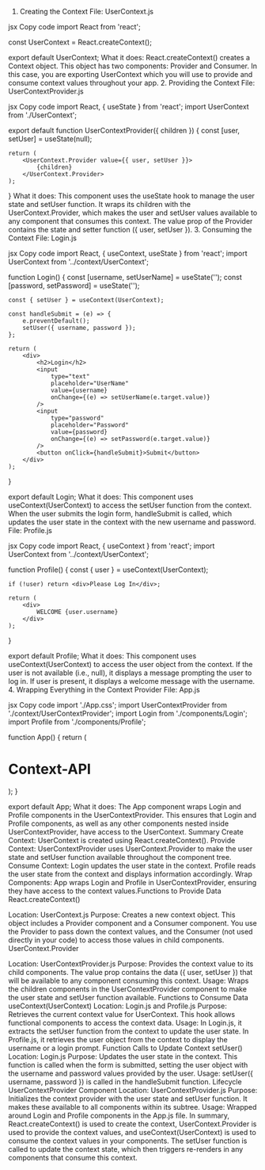 1. Creating the Context
File: UserContext.js

jsx
Copy code
import React from 'react';

const UserContext = React.createContext();

export default UserContext;
What it does: React.createContext() creates a Context object. This object has two components: Provider and Consumer. In this case, you are exporting UserContext which you will use to provide and consume context values throughout your app.
2. Providing the Context
File: UserContextProvider.js

jsx
Copy code
import React, { useState } from 'react';
import UserContext from './UserContext';

export default function UserContextProvider({ children }) {
    const [user, setUser] = useState(null);

    return (
        <UserContext.Provider value={{ user, setUser }}>
            {children}
        </UserContext.Provider>
    );
}
What it does:
This component uses the useState hook to manage the user state and setUser function.
It wraps its children with the UserContext.Provider, which makes the user and setUser values available to any component that consumes this context.
The value prop of the Provider contains the state and setter function ({ user, setUser }).
3. Consuming the Context
File: Login.js

jsx
Copy code
import React, { useContext, useState } from 'react';
import UserContext from '../context/UserContext';

function Login() {
    const [username, setUserName] = useState('');
    const [password, setPassword] = useState('');

    const { setUser } = useContext(UserContext);

    const handleSubmit = (e) => {
        e.preventDefault();
        setUser({ username, password });
    };

    return (
        <div>
            <h2>Login</h2>
            <input
                type="text"
                placeholder="UserName"
                value={username}
                onChange={(e) => setUserName(e.target.value)}
            />
            <input
                type="password"
                placeholder="Password"
                value={password}
                onChange={(e) => setPassword(e.target.value)}
            />
            <button onClick={handleSubmit}>Submit</button>
        </div>
    );
}

export default Login;
What it does:
This component uses useContext(UserContext) to access the setUser function from the context.
When the user submits the login form, handleSubmit is called, which updates the user state in the context with the new username and password.
File: Profile.js

jsx
Copy code
import React, { useContext } from 'react';
import UserContext from '../context/UserContext';

function Profile() {
    const { user } = useContext(UserContext);

    if (!user) return <div>Please Log In</div>;

    return (
        <div>
            WELCOME {user.username}
        </div>
    );
}

export default Profile;
What it does:
This component uses useContext(UserContext) to access the user object from the context.
If the user is not available (i.e., null), it displays a message prompting the user to log in.
If user is present, it displays a welcome message with the username.
4. Wrapping Everything in the Context Provider
File: App.js

jsx
Copy code
import './App.css';
import UserContextProvider from './context/UserContextProvider';
import Login from './components/Login';
import Profile from './components/Profile';

function App() {
    return (
        <UserContextProvider>
            <h1>Context-API</h1>
            <Login />
            <Profile />
        </UserContextProvider>
    );
}

export default App;
What it does:
The App component wraps Login and Profile components in the UserContextProvider.
This ensures that Login and Profile components, as well as any other components nested inside UserContextProvider, have access to the UserContext.
Summary
Create Context: UserContext is created using React.createContext().
Provide Context: UserContextProvider uses UserContext.Provider to make the user state and setUser function available throughout the component tree.
Consume Context:
Login updates the user state in the context.
Profile reads the user state from the context and displays information accordingly.
Wrap Components: App wraps Login and Profile in UserContextProvider, ensuring they have access to the context values.Functions to Provide Data
React.createContext()

Location: UserContext.js
Purpose: Creates a new context object. This object includes a Provider component and a Consumer component. You use the Provider to pass down the context values, and the Consumer (not used directly in your code) to access those values in child components.
UserContext.Provider

Location: UserContextProvider.js
Purpose: Provides the context value to its child components. The value prop contains the data ({ user, setUser }) that will be available to any component consuming this context.
Usage: Wraps the children components in the UserContextProvider component to make the user state and setUser function available.
Functions to Consume Data
useContext(UserContext)
Location: Login.js and Profile.js
Purpose: Retrieves the current context value for UserContext. This hook allows functional components to access the context data.
Usage:
In Login.js, it extracts the setUser function from the context to update the user state.
In Profile.js, it retrieves the user object from the context to display the username or a login prompt.
Function Calls to Update Context
setUser()
Location: Login.js
Purpose: Updates the user state in the context. This function is called when the form is submitted, setting the user object with the username and password values provided by the user.
Usage: setUser({ username, password }) is called in the handleSubmit function.
Lifecycle
UserContextProvider Component
Location: UserContextProvider.js
Purpose: Initializes the context provider with the user state and setUser function. It makes these available to all components within its subtree.
Usage: Wrapped around Login and Profile components in the App.js file.
In summary, React.createContext() is used to create the context, UserContext.Provider is used to provide the context values, and useContext(UserContext) is used to consume the context values in your components. The setUser function is called to update the context state, which then triggers re-renders in any components that consume this context.
